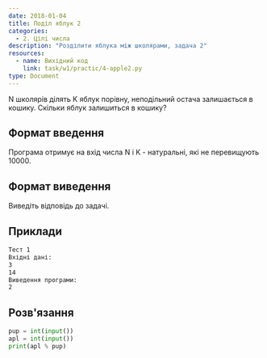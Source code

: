 ```yaml
---
date: 2018-01-04
title: Поділ яблук 2
categories:
  - 2. Цілі числа
description: "Розділити яблука між школярами, задача 2"
resources:
  - name: Вихідний код
    link: task/w1/practic/4-apple2.py
type: Document
---
```


N школярів ділять K яблук порівну, неподільний остача залишається в кошику. Скільки яблук залишиться в кошику?

## Формат введення

Програма отримує на вхід числа N і K - натуральні, які не перевищують 10000.

## Формат виведення

Виведіть відповідь до задачі.

## Приклади

```bash
Тест 1
Вхідні дані:
3
14
Виведення програми:
2
```

## Розв'язання

```python
pup = int(input())
apl = int(input())
print(apl % pup)
```